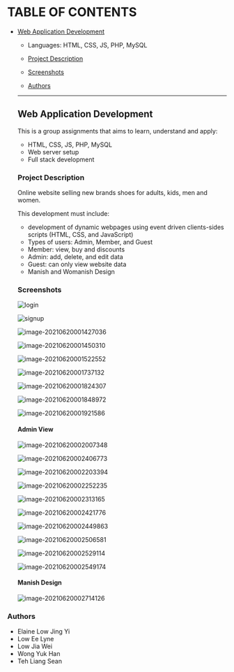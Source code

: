 # TABLE OF CONTENTS

* [Web Application Development ](#web-application-development)

  * Languages: HTML, CSS, JS, PHP, MySQL
  
  * [Project Description](#project-description)

  * [Screenshots](#screenshots)

  * [Authors](#authors)

    

  ---
  
  ## Web Application Development

  This is a group assignments that aims to learn, understand and apply:

  * HTML, CSS, JS, PHP, MySQL
  * Web server setup
  * Full stack development

  ### Project Description
  
  Online website selling new brands shoes for adults, kids, men and women.
  
  This development must include:
  
  * development of dynamic webpages using event driven clients-sides scripts (HTML, CSS, and JavaScript)
  * Types of users: Admin, Member, and Guest
  * Member: view, buy and discounts
  * Admin: add, delete, and edit data
  * Guest: can only view website data
  * Manish and Womanish Design
  
  ### Screenshots
  
  ![login](Screenshots/login.jpg)
  
    ![signup](Screenshots/signup.jpg)
  
  ![image-20210620001427036](Screenshots/home.png)

  ![image-20210620001450310](Screenshots/shop.png)


  ![image-20210620001522552](Screenshots/blog.png)

  ![image-20210620001737132](Screenshots/postblog.png)


  ![image-20210620001824307](Screenshots/faq.png)

  ![image-20210620001848972](Screenshots/aboutus.png)

  ![image-20210620001921586](Screenshots/contactus.png)

  

  #### Admin View

  ![image-20210620002007348](Screenshots/adminlogin.png)


  ![image-20210620002406773](Screenshots/adminhome.png)

  ![image-20210620002203394](Screenshots/adminaddshoe.png)

  ![image-20210620002252235](Screenshots/admindeleteshoe.png)

  ![image-20210620002313165](Screenshots/adminupdate.png)

  ![image-20210620002421776](Screenshots/adminshop.png)

  

  ![image-20210620002449863](Screenshots/adminfaq.png)

  ![image-20210620002506581](Screenshots/admineditfaq.png)

  

  ![image-20210620002529114](Screenshots/admincontact.png)

  ![image-20210620002549174](Screenshots/adminreplyenquiry.png)

  #### Manish Design

  ![image-20210620002714126](Screenshots/mainshview.png)



### Authors 

* Elaine Low Jing Yi
* Low Ee Lyne
* Low Jia Wei
* Wong Yuk Han
* Teh Liang Sean

  

  

  

  

  

  

  

  

  

  

  

  

  

  

  

  



